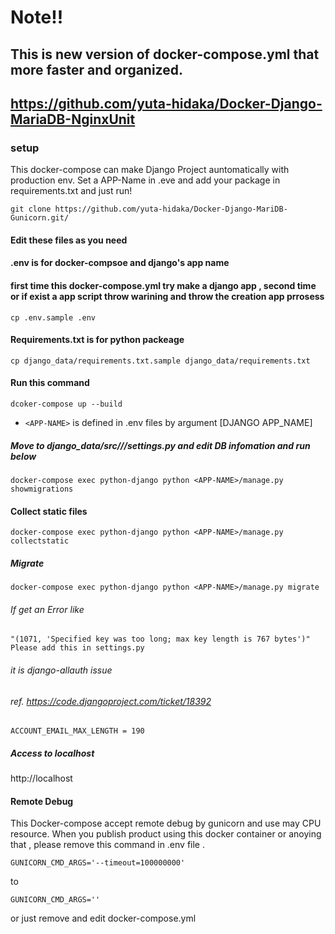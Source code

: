 # Note!!
## This is new version of docker-compose.yml that more faster and organized.
## https://github.com/yuta-hidaka/Docker-Django-MariaDB-NginxUnit



### setup

This docker-compose can make Django Project auntomatically with production env.
Set a APP-Name in .eve and add your package in requirements.txt and just run!

```
git clone https://github.com/yuta-hidaka/Docker-Django-MariDB-Gunicorn.git/
```

#### Edit these files as you need
#### .env is for docker-compsoe and django's app name
#### first time this docker-compose.yml try make a django app , second time or if exist a app script throw warining and throw the creation app prrosess
```
cp .env.sample .env
```

#### Requirements.txt is for python packeage
```
cp django_data/requirements.txt.sample django_data/requirements.txt
```
#### Run this command
```
dcoker-compose up --build
```

* ```<APP-NAME>``` is defined in .env files by argument [DJANGO APP_NAME]

##### Move to django_data/src/<APP-NAME>/<APP-NAME>/settings.py and edit DB infomation and run below
```
docker-compose exec python-django python <APP-NAME>/manage.py showmigrations
```

#### Collect static files
```
docker-compose exec python-django python <APP-NAME>/manage.py collectstatic
```

##### Migrate
```
docker-compose exec python-django python <APP-NAME>/manage.py migrate
```

###### If get an Error like 
```
"(1071, 'Specified key was too long; max key length is 767 bytes')" Please add this in settings.py
```
###### it is django-allauth issue
###### ref. https://code.djangoproject.com/ticket/18392

```
ACCOUNT_EMAIL_MAX_LENGTH = 190
```

##### Access to localhost
http://localhost


#### Remote Debug
This Docker-compose accept remote debug by gunicorn and use may CPU resource.
When you publish product using this docker container or anoying that , please remove this command in .env file .

```
GUNICORN_CMD_ARGS='--timeout=100000000'
```
to
```
GUNICORN_CMD_ARGS=''
```
or just remove and edit docker-compose.yml



